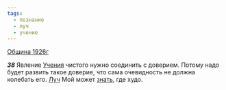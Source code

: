 ```yaml
---
tags:
  - познание
  - луч
  - учение
---
```


[Община 1926г](/agni/1926)

___38___
Явление [Учения](/tag/#учение) чистого нужно соединить с доверием. Потому надо будет развить такое доверие, что сама очевидность не должна колебать его. [Луч](/tag/#луч) Мой может [знать](/tag/#познание), где худо.   

